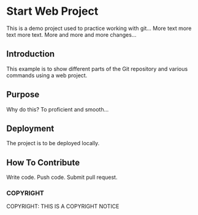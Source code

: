 # Start Web Project
  This is a demo project used to practice working with git...
  More text more text more text. More and more and more changes...

## Introduction
  This example is to show different parts of the Git repository and various
  commands using a web project.
## Purpose
  Why do this? To proficient and smooth...
## Deployment
  The project is to be deployed locally.
## How To Contribute
  Write code. Push code. Submit pull request.
### COPYRIGHT
  COPYRIGHT: THIS IS A COPYRIGHT NOTICE
